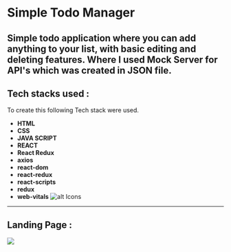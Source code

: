 # Simple Todo Manager

Simple todo application where you can add anything to your list, with basic editing and deleting features. Where I used Mock Server for API's which was created in JSON file.
---
## Tech stacks used :
To create this following Tech stack were used.
* **HTML**
* **CSS**
* **JAVA SCRIPT**
* **REACT**
* **React Redux**
* **axios**
* **react-dom**
* **react-redux**
* **react-scripts**
* **redux**
* **web-vitals**
![alt Icons](https://i.imgur.com/rh3hvxm.png)
***
## Landing Page :

<img src="https://i.imgur.com/fdIVRct.png" />
